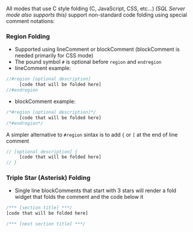 All modes that use C style folding (C, JavaScript, CSS, etc...) *(SQL Server mode also supports this)* support non-standard code folding using special comment notations:

### Region Folding

 - Supported using lineComment or blockComment (blockComment is needed primarily for CSS mode)
 - The pound symbol `#` is optional before `region` and `endregion`
 - lineComment example:

```javascript
//#region [optional description]
     [code that will be folded here]
//#endregion 
```

 - blockComment example:
```javascript
/*#region [optional description]*/
     [code that will be folded here]
/*#endregion*/
```

A simpler alternative to `#region` sintax is to add `{` or `[` at the end of line comment
```javascript
// [optional description] {
     [code that will be folded here]
// }
```

### Triple Star (Asterisk) Folding

 - Single line blockComments that start with 3 stars will render a fold widget that folds the comment and the code below it
```javascript
/*** [section title] ***/
[code that will be folded here]

/*** [next section title] ***/
```

